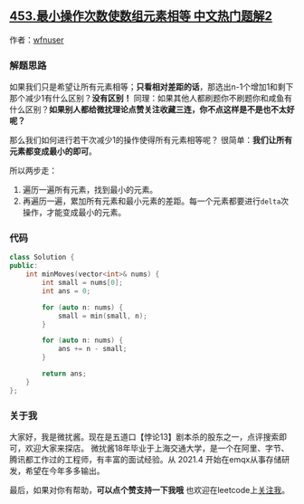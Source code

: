 ## [453.最小操作次数使数组元素相等 中文热门题解2](https://leetcode.cn/problems/minimum-moves-to-equal-array-elements/solutions/100000/wei-rao-li-lun-xuan-chu-n-1ge-zeng-jia-1-czj7)

作者：[wfnuser](https://leetcode.cn/u/wfnuser)
### 解题思路
如果我们只是希望让所有元素相等；**只看相对差距的话**，那选出n-1个增加1和剩下那个减少1有什么区别？**没有区别！**
同理：如果其他人都刷题你不刷题你和咸鱼有什么区别？**如果别人都给微扰理论点赞关注收藏三连，你不点这样是不是也不太好呢？**

那么我们如何进行若干次减少1的操作使得所有元素相等呢？
很简单：**我们让所有元素都变成最小的即可**。

所以两步走：
1. 遍历一遍所有元素，找到最小的元素。
2. 再遍历一遍，累加所有元素和最小元素的差距。每一个元素都要进行`delta`次操作，才能变成最小的元素。

### 代码

```cpp
class Solution {
public:
    int minMoves(vector<int>& nums) {
        int small = nums[0];
        int ans = 0;

        for (auto n: nums) {
            small = min(small, n);
        }

        for (auto n: nums) {
            ans += n - small;
        }

        return ans;
    }
};

```

### 关于我
大家好，我是微扰酱。现在是五道口【悖论13】剧本杀的股东之一，点评搜索即可，欢迎大家来探店。
微扰酱18年毕业于上海交通大学，是一个在阿里、字节、腾讯都工作过的工程师，有丰富的面试经验。从 2021.4 开始在emqx从事存储研发，希望在今年多多输出。

最后，如果对你有帮助，**可以点个赞支持一下我哦** 也欢迎在leetcode上[关注我](https://leetcode-cn.com/u/wfnuser/)。

